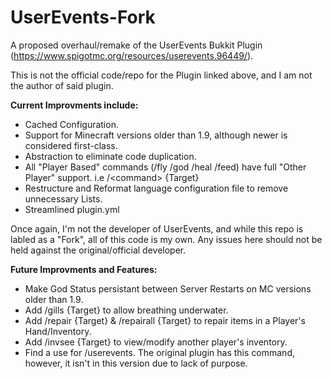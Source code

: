# UserEvents-Fork
A proposed overhaul/remake of the UserEvents Bukkit Plugin (https://www.spigotmc.org/resources/userevents.96449/).

This is not the official code/repo for the Plugin linked above, and I am not the author of said plugin.

**Current Improvments include:**
- Cached Configuration.
- Support for Minecraft versions older than 1.9, although newer is considered first-class.
- Abstraction to eliminate code duplication.
- All "Player Based" commands (/fly /god /heal /feed) have full "Other Player" support. i.e /&lt;command&gt; {Target}
- Restructure and Reformat language configuration file to remove unnecessary Lists.
- Streamlined plugin.yml

Once again, I'm not the developer of UserEvents, and while this repo is labled as a "Fork", all of this code is my own.
Any issues here should not be held against the original/official developer.

**Future Improvments and Features:**
- Make God Status persistant between Server Restarts on MC versions older than 1.9.
- Add /gills {Target} to allow breathing underwater.
- Add /repair {Target} & /repairall {Target} to repair items in a Player's Hand/Inventory.
- Add /invsee {Target} to view/modify another player's inventory.
- Find a use for /userevents. The original plugin has this command, however, it isn't in this version due to lack of purpose.
